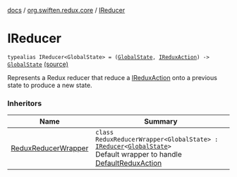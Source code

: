 [docs](../index.md) / [org.swiften.redux.core](index.md) / [IReducer](./-i-reducer.md)

# IReducer

`typealias IReducer<GlobalState> = (`[`GlobalState`](-i-reducer.md#GlobalState)`, `[`IReduxAction`](-i-redux-action.md)`) -> `[`GlobalState`](-i-reducer.md#GlobalState) [(source)](https://github.com/protoman92/KotlinRedux/tree/master/common/common-core/src/main/kotlin/org/swiften/redux/core/Core.kt#L16)

Represents a Redux reducer that reduce a [IReduxAction](-i-redux-action.md) onto a previous state to produce a new
state.

### Inheritors

| Name | Summary |
|---|---|
| [ReduxReducerWrapper](-redux-reducer-wrapper/index.md) | `class ReduxReducerWrapper<GlobalState> : `[`IReducer`](./-i-reducer.md)`<`[`GlobalState`](-redux-reducer-wrapper/index.md#GlobalState)`>`<br>Default wrapper to handle [DefaultReduxAction](-default-redux-action/index.md) |
